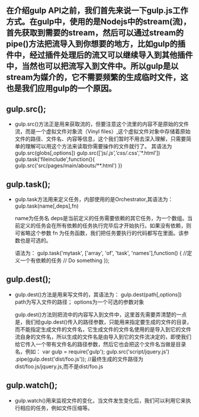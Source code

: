## 在介绍gulp API之前，我们首先来说一下gulp.js工作方式。在gulp中，使用的是Nodejs中的stream(流)，首先获取到需要的stream，然后可以通过stream的pipe()方法把流导入到你想要的地方，比如gulp的插件中，经过插件处理后的流又可以继续导入到其他插件中，当然也可以把流写入到文件中。所以gulp是以stream为媒介的，它不需要频繁的生成临时文件，这也是我们应用gulp的一个原因。



## gulp.src();
- gulp.src()方法正是用来获取流的，但要注意这个流里的内容不是原始的文件流，而是一个虚拟文件对象流（Vinyl files）,这个虚拟文件对象中存储着原始文件的路径、文件名、内容等信息，这个我们暂时不用去深入理解，只需要简单的理解可以用这个方法来读取你需要操作的文件就行了。
其语法为gulp.src(globs[,options])
        gulp.src(['js/*.js','css/*.css','*.html'])
        gulp.task('fileinclude',function(){
	        gulp.src('src/pages/main/abouts/**.html')
        })

## gulp.task();
- gulp.task方法用来定义任务，内部使用的是Orchestrator,其语法为：
    gulp.task(name[,deps],fn)

    name为任务名
    deps是当前定义的任务需要依赖的其它任务，为一个数组。当前定义的任务会在所有依赖的任务执行完毕后才开始执行。如果没有依赖，则可省略这个参数
    fn 为任务函数，我们把任务要执行的代码都写在里面。该参数也是可选的。

    语法为：
    gulp.task('mytask', ['array', 'of', 'task', 'names'],function() {
        //定义一个有依赖的任务
        // Do something
    });

## gulp.dest();
- gulp.dest()方法是用来写文件的，其语法为：
    gulp.dest(path[,options])
    path为写入文件的路径；
    options为一个可选的参数对象

    gulp.dest()方法则把流中的内容写入到文件中，这里首先需要弄清楚的一点是，我们给gulp.dest()传入的路径参数，只能用来指定要生成的文件的目录，而不能指定生成文件的文件名，它生成文件的文件名使用的是导入到它的文件流自身的文件名，所以生成的文件名是由导入到它的文件流决定的，即使我们给它传入一个带有文件名的路径参数，然后它也会把这个文件名当做是目录名，例如：
    var gulp = require('gulp');
    gulp.src('script/jquery.js')
        .pipe(gulp.dest('dist/foo.js'));
    //最终生成的文件路径为 dist/foo.js/jquery.js,而不是dist/foo.js

## gulp.watch();
- gulp.watch()用来监视文件的变化，当文件发生变化后，我们可以利用它来执行相应的任务，例如文件压缩等。